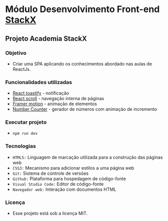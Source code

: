 # Módulo Desenvolvimento Front-end [StackX](https://www.stackx.com.br)

## Projeto Academia StackX

### Objetivo
- Criar uma SPA aplicando os conhecimentos abordado nas aulas de ReactJs.
  
### Funcionalidades utilizadas
-  [React toastify](https://fkhadra.github.io/react-toastify/introduction/) - notificação
-  [React scroll](https://www.npmjs.com/package/react-scroll) - navegação interna de páginas
-  [Framer motion](https://www.framer.com/motion/) - animação de elementos
-  [Number Counter](https://www.npmjs.com/package/number-counter) - gerador de números com animação de incremento

### Executar projeto
- `npm run dev`

### Tecnologias
- `HTML5:` Linguagem de marcação utilizada para a construção das páginas web
- `CSS3:` Mecanismo para adicionar estilos a uma página web
- `Git:` Sistema de controle de versões
- `Github:` Plataforma para hospedagem de código-fonte
- `Visual Studio Code:` Editor de código-fonte
- `Navegador web:` Interação com documentos HTML

### Licença
- Esse projeto está sob a licença MIT.
